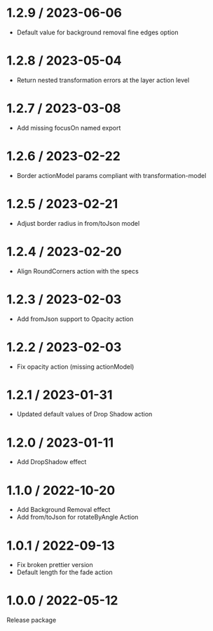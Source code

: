 1.2.9 / 2023-06-06
==================

- Default value for background removal fine edges option

1.2.8 / 2023-05-04
==================

- Return nested transformation errors at the layer action level

1.2.7 / 2023-03-08
==================

- Add missing focusOn named export

1.2.6 / 2023-02-22
==================

- Border actionModel params compliant with transformation-model 

1.2.5 / 2023-02-21
==================

- Adjust border radius in from/toJson model 

1.2.4 / 2023-02-20
==================

- Align RoundCorners action with the specs

1.2.3 / 2023-02-03
==================

- Add fromJson support to Opacity action

1.2.2 / 2023-02-03
==================

- Fix opacity action (missing actionModel)

1.2.1 / 2023-01-31
==================

- Updated default values of Drop Shadow action

1.2.0 / 2023-01-11
==================

- Add DropShadow effect

1.1.0 / 2022-10-20
==================

  * Add Background Removal effect
  * Add from/toJson for rotateByAngle Action

1.0.1 / 2022-09-13
==================

  * Fix broken prettier version 
  * Default length for the fade action

1.0.0 / 2022-05-12
==================

Release package

